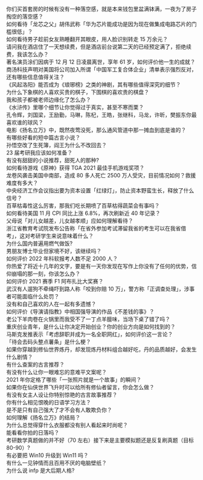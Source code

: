 你们买首套房的时候有没有一种落空感，就是本来钱包里盆满钵满，一夜为了房子掏空的落空感？  
如何看待「龙芯之父」胡伟武称「华为芯片能成功是因为现在做集成电路芯片的门槛很低」？  
如何看待男子趁前女友熟睡翻开其眼皮，用人脸识别转走 15 万余元？  
请问我在酒店住了一天想续费，但是酒店前台说第二天的已经预定满了，拒绝续费，我该怎么办？  
著名演员涂们因病于 12 月 12 日凌晨离世，享年 61 岁，如何评价他一生的成就？  
商汤科技声明对美国将公司加入所谓「中国军工复合体企业」清单表示强烈反对，还有哪些信息值得关注？  
《风起洛阳》能否成为《琅琊榜》之类的神剧，其有哪些值得深究的细节？  
为什么下象棋的人喜欢买贵的棋子，下围棋的喜欢贵的棋盘？  
我和孩子都被老师边缘化了怎么办？  
《水浒传》里哪个细节让你觉得过于真实，甚至不寒而栗？  
孔令辉，刘国梁，王励勤，马琳，陈杞，王皓，张继科，马龙，许昕，樊振东你最喜欢谁的球风？  
电影《扬名立万》中，既然夜莺没死，那么通风管道中那一摊血到底是谁的？  
有哪些好看的短中篇古言小说？  
孙悟空改了生死簿，阎王为什么不改回去？  
23 届考研我应该如何准备？  
有没有甜甜的小说推荐，甜死人的那种?  
如何看待游戏《原神》获得 TGA 2021 最佳手机游戏奖项？  
龙卷风袭击美国中南部，造成 80 多人死亡 2500 万人受灾，目前情况如何？救援难度有多大？  
中央经济工作会议指出要为资本设置「红绿灯」，防止资本野蛮生长，释放了什么信号？  
百草枯毒性这么厉害，那我们吃长期喷了百草枯得蔬菜会有事吗？  
如何看待美国 11 月 CPI 同比上涨 6.8%，再次刷新近 40 年记录？  
父母说「对儿女越差，儿女越孝顺」应如何理解看待？  
浙江省教育考试院发布公告称「在省外参加考试滞留我省的考生可以在我省借考」，这对考研学生来说意味着什么？  
为什么国内普遍用燃气做饭?  
男朋友博士毕业但家境不好，该继续吗？  
如何评价 2022 年科软报考人数不足 2000 人？  
你热爱了将近十几年的文字，要是有一天你发现在写作上你没有了任何的优势，信仰崩塌的那一刻，你该怎么办？  
如何评价 2021 赛季 F1 阿布扎比大奖赛？  
武汉有人遛狗不牵绳吓到路人称「咬到你赔 10 万」，警方称「正调查处理」，涉事者可能面临什么处罚？  
没有和自己喜欢的人在一起有多遗憾？  
如何评价《导演请指教》中相国强导演的作品《不差钱的事》？  
老公下羊肉卷在火锅里而我受不了一丁点羊膻味，当场下桌了错了吗？  
重庆创业青年，是什么让你决定开始创业？你的创业方向是如何找到的？  
马斯克发推表示「考虑辞职并成为一名全职网红」，如何评价这一言论？  
「待会去码头整点薯条」是什么梗？  
如果你穿越到修仙世界炼丹，却发现炼丹材料组合越好吃，丹的品质越好，会发生什么剧情？  
有什么查案的古言推荐？  
有没有什么让你一眼难忘的意难平文案呢？  
2021 年你定格了哪些「一张照片就是一个故事」的瞬间？  
如果你在仙侠世界飞升时可以给所有修仙者留言，你会怎么做？  
有没有女主人设让你特别惊艳的古言故事推荐？  
你有什么相见恨晚的日语学习方法？  
是不是只有自己强大了才不会有人敢欺负你？  
如何理解《扬名立万》的结局？  
为什么总觉得穿什么衣服都没有别人看起来时尚呢？  
能看看你拍的日落吗？  
考研数学真题做的并不好（70 左右）接下来是主要模拟题还是反复刷真题（目标 80-90）?  
有必要把 Win10 升级到 Win11 吗？  
有什么一见钟情而且百用不厌的电脑壁纸？  
为什么说 infp 是大后期人格?  
